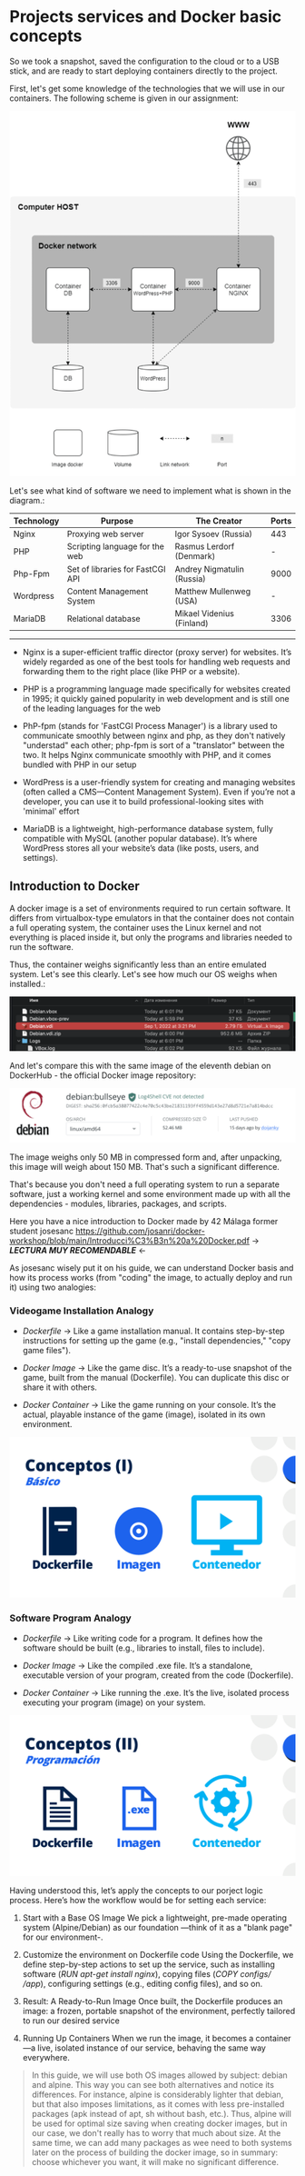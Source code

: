 # Projects services and Docker basic concepts 

So we took a snapshot, saved the configuration to the cloud or to a USB stick, and are ready to start deploying containers directly to the project.

First, let's get some knowledge of the technologies that we will use in our containers. The following scheme is given in our assignment:

![nginx configuration](imgs/img56.png)

Let's see what kind of software we need to implement what is shown in the diagram.:

Technology | Purpose | The Creator | Ports
------ | ------ | ------ | ------ | 
Nginx | Proxying web server | Igor Sysoev (Russia) | 443 |
PHP	| Scripting language for the web | Rasmus Lerdorf (Denmark) | - |
Php-Fpm | Set of libraries for FastCGI API | Andrey Nigmatulin (Russia) | 9000 |
Wordpress | Content Management System | Matthew Mullenweg (USA) | - |
MariaDB | Relational database | Mikael Videnius (Finland) | 3306 |
---

- Nginx is a super-efficient traffic director (proxy server) for websites. It’s widely regarded as one of the best tools for handling web requests and forwarding them to the right place (like PHP or a website).

- PHP  is a programming language made specifically for websites created  in 1995; it quickly gained popularity in web development and is still one of the leading languages for the web

- PhP-fpm (stands for 'FastCGI Process Manager') is a library used to communicate smoothly between nginx and php, as they don't natively "understad" each other; php-fpm is sort of a "translator" between the two. It helps Nginx communicate smoothly with PHP, and it comes bundled with PHP in our setup

- WordPress is a user-friendly system for creating and managing websites (often called a CMS—Content Management System). Even if you’re not a developer, you can use it to build professional-looking sites with 'minimal' effort

- MariaDB is a lightweight, high-performance database system, fully compatible with MySQL (another popular database). It’s where WordPress stores all your website’s data (like posts, users, and settings).

## Introduction to Docker

A docker image is a set of environments required to run certain software. It differs from virtualbox-type emulators in that the container does not contain a full operating system, the container uses the Linux kernel and not everything is placed inside it, but only the programs and libraries needed to run the software.

Thus, the container weighs significantly less than an entire emulated system. Let's see this clearly. Let's see how much our OS weighs when installed.:

![nginx configuration](imgs/img57.png)

And let's compare this with the same image of the eleventh debian on DockerHub - the official Docker image repository:

![nginx configuration](imgs/img58.png)

The image weighs only 50 MB in compressed form and, after unpacking, this image will weigh about 150 MB. That's such a significant difference.

That's because you don't need a full operating system to run a separate software, just a working kernel and some environment made up with all the dependencies - modules, libraries, packages, and scripts.

Here you have a nice introduction to Docker made by 42 Málaga former student josesanc https://github.com/josanri/docker-workshop/blob/main/Introducci%C3%B3n%20a%20Docker.pdf -> ***LECTURA MUY RECOMENDABLE*** <-

As josesanc wisely put it on his guide, we can understand Docker basis and how its process works (from "coding" the image, to actually deploy and run it) using two analogies:

### Videogame Installation Analogy

- *Dockerfile* → Like a game installation manual. It contains step-by-step instructions for setting up the game (e.g., "install dependencies," "copy game files").

- *Docker Image* → Like the game disc. It’s a ready-to-use snapshot of the game, built from the manual (Dockerfile). You can duplicate this disc or share it with others.

- *Docker Container* → Like the game running on your console. It’s the actual, playable instance of the game (image), isolated in its own environment.

![Docker as videogame](imgs/img59.png)

### Software Program Analogy

- *Dockerfile* → Like writing code for a program. It defines how the software should be built (e.g., libraries to install, files to include).

- *Docker Image* → Like the compiled .exe file. It’s a standalone, executable version of your program, created from the code (Dockerfile).

- *Docker Container* → Like running the .exe. It’s the live, isolated process executing your program (image) on your system.

![Docker as C program](imgs/img60.png)

Having understood this, let’s apply the concepts to our porject logic process. Here’s how the workflow would be for setting each service:

1) Start with a Base OS Image
    We pick a lightweight, pre-made operating system (Alpine/Debian) as our foundation —think of it as a "blank page" for our environment-.

2) Customize the environment on Dockerfile code
    Using the Dockerfile, we define step-by-step actions to set up the service, such as installing software (*RUN apt-get install nginx*), copying files (*COPY configs/ /app*), configuring settings (e.g., editing config files), and so on.

3) Result: A Ready-to-Run Image
    Once built, the Dockerfile produces an image: a frozen, portable snapshot of the environment, perfectly tailored to run our desired service

4) Running Up Containers
    When we run the image, it becomes a container —a live, isolated instance of our service, behaving the same way everywhere.

> In this guide, we will use both OS images allowed by subject: debian and alpine. This way you can see both alternatives and notice its differences. For instance, alpine is considerably lighter that debian, but that also imposes limitations, as it comes with less pre-installed packages (apk instead of apt, sh without bash, etc.). Thus, alpine will be used for optimal size saving when creating docker images, but in our case, we don't really has to worry that much about size. At the same time, we can add many packages as wee need to both systems later on the process of building the docker image, so in summary: choose whichever you want, it will make no significant difference.